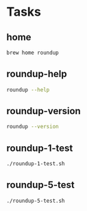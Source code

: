 # Tasks

## home

```bash
brew home roundup
```

## roundup-help

```bash
roundup --help
```

## roundup-version

```bash
roundup --version
```

## roundup-1-test

```bash
./roundup-1-test.sh
```

## roundup-5-test

```bash
./roundup-5-test.sh
```

